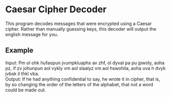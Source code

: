 # Caesar Cipher Decoder
This program decodes messages that were encrypted using a Caesar cipher. Rather than manually guessing keys, this decoder will output the english message for you.

## Example 
Input: Pm ol ohk hufaopun jvumpkluaphs av zhf, ol dyval pa pu jpwoly, aoha pz, if zv johunpun aol vykly vm aol slaalyz vm aol hswohila, aoha uva h dvyk jvbsk il thkl vba.  
Output: If he had anything confidential to say, he wrote it in cipher, that is, by so changing the order of the letters of the alphabet, that not a word could be made out.
